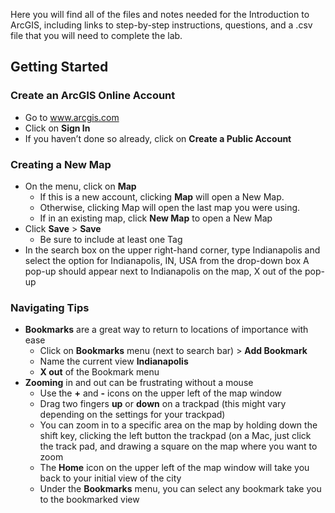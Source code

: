 Here you will find all of the files and notes needed for the Introduction to ArcGIS, including links to step-by-step instructions, questions, and a .csv file that you will need to complete the lab.

## Getting Started
### Create an ArcGIS Online Account
- Go to www.arcgis.com
- Click on **Sign In**
- If you haven’t done so already, click on **Create a Public Account**

### Creating a New Map
- On the menu, click on **Map**
  - If this is a new account, clicking **Map** will open a New Map.
  - Otherwise, clicking Map will open the last map you were using.
  - If in an existing map, click **New Map** to open a New Map
- Click **Save** > **Save**
  - Be sure to include at least one Tag
- In the search box on the upper right-hand corner, type Indianapolis and select the option for Indianapolis, IN, USA from the drop-down box
A pop-up should appear next to Indianapolis on the map, X out of the pop-up

### Navigating Tips
- **Bookmarks** are a great way to return to locations of importance with ease
  - Click on **Bookmarks** menu (next to search bar) > **Add Bookmark**
  - Name the current view **Indianapolis**
  - **X out** of the Bookmark menu
- **Zooming** in and out can be frustrating without a mouse
  - Use the **+** and **-** icons on the upper left of the map window
  - Drag two fingers **up** or **down** on a trackpad (this might vary depending on the settings for your trackpad)
  - You can zoom in to a specific area on the map by holding down the shift key, clicking the left button the trackpad (on a Mac, just click the track pad, and drawing a square on the map where you want to zoom
  - The **Home** icon on the upper left of the map window will take you back to your initial view of the city
  - Under the **Bookmarks** menu, you can select any bookmark take you to the bookmarked view
